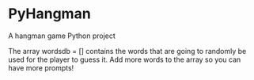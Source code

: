 # PyHangman
A hangman game Python project

The array wordsdb = [] contains the words that are going to randomly be used for the player to guess it.
Add more words to the array so you can have more prompts! 
